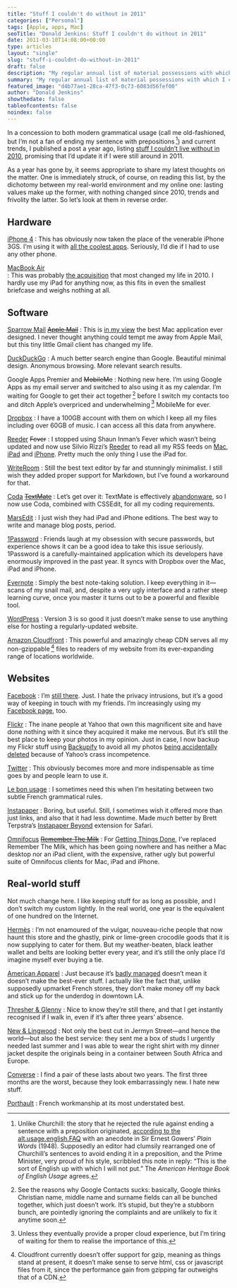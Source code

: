 ```yaml
---
title: "Stuff I couldn't do without in 2011"
categories: ["Personal"]
tags: [Apple, apps, Mac]
seoTitle: "Donald Jenkins: Stuff I couldn't do without in 2011"
date: 2011-03-10T14:08:00+00:00
type: articles
layout: "single"
slug: "stuff-i-couldnt-do-without-in-2011"
draft: false
description: "My regular annual list of material possessions with which I cannot dispense."
summary: "My regular annual list of material possessions with which I cannot dispense."
featured_image: "d4b77ae1-28ca-47f3-0c73-6083d56fef00"
author: "Donald Jenkins"
showthedate: false
tableofcontents: false
noindex: false
---
```


In a concession to both modern grammatical usage (call me old-fashioned, but I’m not a fan of ending my sentence with prepositions&thinsp;[^1]) and current trends, I published a post a year ago, listing [stuff I couldn’t live without in 2010](/stuff-i-couldnt-live-without-in-2010/), promising that I’d update it if I were still around in 2011.

As a year has gone by, it seems appropriate to share my latest thoughts on the matter. One is immediately struck, of course, on reading this list, by the dichotomy between my real-world environment and my online one: lasting values make up the former, with nothing changed since 2010, trends and frivolity the latter. So let’s look at them in reverse order.

## Hardware

[iPhone 4](https://www.apple.com/iphone/)
: This has obviously now taken the place of the venerable iPhone 3GS. I’m using it with [all the coolest apps](https://cl.ly/580V). Seriously, I’d die if I had to use any other phone.

[MacBook Air](https://www.apple.com/macbookair)  
: This was probably [the acquisition](/the-new-macbook-air-with-its-first-rate-gpu-and-ssd-its-real-life-performance-belies-the-paper-specs/) that most changed my life in 2010. I hardly use my iPad for anything now, as this fits in even the smallest briefcase and weighs nothing at all.

## Software

[Sparrow Mail](https://web.archive.org/web/20101030221041/https://www.sparrowmailapp.com/) ~~[Apple Mail](https://www.apple.com/macosx/what-is-macosx/mail-ical-address-book.html)~~
: This is [in my view](/sparrow-mail-the-most-elegant-powerful-and-minimalist-mac-email-client/) the best Mac application ever designed. I never thought anything could tempt me away from Apple Mail, but this tiny little Gmail client has changed my life.

[DuckDuckGo](https://ff.duckduckgo.com/)
: A much better search engine than Google. Beautiful minimal design. Anonymous browsing. More relevant search results.

Google Apps Premier and ~~MobileMe~~
: Nothing new here. I’m using Google Apps as my email server and switched to also using it as my calendar. I’m waiting for Google to get their act together&thinsp;[^2] before I switch my contacts too and ditch Apple’s overpriced and underwhelming&thinsp;[^3] MobileMe for ever.

[Dropbox](https://www.dropbox.com/)
: I have a 100GB account with them on which I keep all my files including over 60GB of music. I can access all this data from anywhere.

[Reeder](https://reederapp.com/) ~~Fever~~
: I stopped using Shaun Inman’s Fever which wasn’t being updated and now use Silvio Rizzi’s [Reeder](/reeder-for-mac-a-stunning-implementation-of-minimalism-elegant-design-and-practicality-in-one-rss-client/) to read all my RSS feeds on [Mac](https://ff.duckduckgo.com/?q=reeder?or%203ac), [iPad](https://itunes.apple.com/us/app/reeder-for-ipad/id375661689?mt=8) and [iPhone](https://itunes.apple.com/us/app/reeder/id325502379?mt=8). Pretty much the only thing I use the iPad for.

[WriteRoom](https://www.hogbaysoftware.com/products/writeroom)
: Still the best text editor by far and stunningly minimalist. I still wish they added proper support for Markdown, but I’ve found a workaround for that.

[Coda](https://www.panic.com/coda/) ~~[TextMate](https://www.macromates.com/)~~
: Let’s get over it: TextMate is effectively [abandonware](https://en.wikipedia.org/wiki/Abandonware), so I now use Coda, combined with CSSEdit, for all my coding requirements.

[MarsEdit](https://www.red-sweater.com/marsedit/)
: I just wish they had iPad and iPhone editions. The best way to write and manage blog posts, period.

[1Password](https://1password.com)
: Friends laugh at my obsession with secure passwords, but experience shows it can be a good idea to take this issue seriously. 1Password is a carefully-maintained application which its developers have enormously improved in the past year. It syncs with Dropbox over the Mac, iPad and iPhone.

[Evernote](https://www.evernote.com/)
: Simply the best note-taking solution. I keep everything in it—scans of my snail mail, and, despite a very ugly interface and a rather steep learning curve, once you master it turns out to be a powerful and flexible tool.

[WordPress](https://wordpress.org/)
: Version 3 is so good it just doesn’t make sense to use anything else for hosting a regularly-updated website.

[Amazon Cloudfront](https://aws.amazon.com/cloudfront/)
: This powerful and amazingly cheap CDN serves all my non-gzippable&thinsp;[^4] files to readers of my website from its ever-expanding range of locations worldwide.

## Websites

[Facebook](https://www.facebook.com/donaldjenkins.com)
: I’m [still there](https://www.facebook.com/donaldjenkins.com). Just. I hate the privacy intrusions, but it’s a good way of keeping in touch with my friends. I’m increasingly using my [Facebook page](https://www.facebook.com/donaldjenkins.blog), too.

[Flickr](https://flickr.com/photos/astorg)
: The inane people at Yahoo that own this magnificent site and have done nothing with it since they acquired it make me nervous. But it’s still the best place to keep your photos in my opinion. Just in case, I now backup my Flickr stuff using [Backupify](https://web.archive.org/web/20221031193316/https://www.backupify.com/) to avoid all my photos [being accidentally deleted](https://www.huffingtonpost.com/2011/02/01/flickr-deletes-photos_n_817218.html) because of Yahoo’s crass incompetence.

[Twitter](https://twitter.com/donaldjenkins)
: This obviously becomes more and more indispensable as time goes by and people learn to use it.

[Le bon usage](https://www.grevisse.fr/etudiants-professionnels/le-bon-usage-electronique)
: I sometimes need this when I’m hesitating between two subtle French grammatical rules.

[Instapaper](https://www.instapaper.com/u)
: Boring, but useful. Still, I sometimes wish it offered more than just links, and also that it had less downtime. Made _much_ better by Brett Terpstra’s [Instapaper Beyond](https://brettterpstra.com/instapaperbeyond/) extension for Safari.

[Omnifocus](https://www.omnigroup.com/applications/omnifocus/) ~~[Remember The Milk](https://rememberthemilk.com/)~~
: For [Getting Things Done](https://en.wikipedia.org/wiki/Getting_Things_Done), I’ve replaced Remember The Milk, which has been going nowhere and has neither a Mac desktop nor an iPad client, with the expensive, rather ugly but powerful suite of Omnifocus clients for Mac, iPad and iPhone.

## Real-world stuff

Not much change here. I like keeping stuff for as long as possible, and I don’t switch my custom lightly. In the real world, one year is the equivalent of one hundred on the Internet.

[Hermès](https://web.archive.org/web/20221109090525/https://www.hermes.com/us/en/ "Only the pre-1988 leather and silk stuff")
: I’m not enamoured of the vulgar, nouveau-riche people that now haunt this store and the ghastly, pink or lime-green crocodile goods that it is now supplying to cater for them. But my weather-beaten, black leather wallet and belts are looking better every year, and it’s still the only place I’d imagine myself ever buying a tie.

[American Apparel](https://americanapparel.com)
: Just because it’s [badly managed](https://ff.duckduckgo.com/?q=american+apparel+losses) doesn’t mean it doesn’t make the best-ever stuff. I actually like the fact that, unlike supposedly upmarket French stores, they don’t make money off my back and stick up for the underdog in downtown LA.

[Thresher &amp; Glenny](https://www.thresherandglenny.com/)
: Nice to know they’re still there, and that I get instantly recognised if I walk in, even if it’s after three years’ absence.

[New &amp; Lingwood](https://www.newandlingwood.com/ "More like a Home from home")
: Not only the best cut in Jermyn Street—and hence the world—but also the best service: they sent me a box of studs I urgently needed last summer and I was able to wear the right shirt with my dinner jacket despite the originals being in a container between South Africa and Europe.

[Converse](https://web.archive.org/web/20190521204648/https://www.converse.com/ "Since 2002, as far as I'm concerned")
: I find a pair of these lasts about two years. The first three months are the worst, because they look embarrassingly new. I hate new stuff.

[Porthault](https://www.dporthault.fr/ "Porthault linen")
: French workmanship at its most understated best.

[^1]: Unlike Churchill: the story that he rejected the rule against ending a sentence with a preposition originated, [according to the alt.usage.english.FAQ](https://web.archive.org/web/20110222114624/https://www.faqs.org/faqs/alt-usage-english-faq/) with an anecdote in Sir Ernest Gowers’ _Plain Words_ (1948). Supposedly an editor had clumsily rearranged one of Churchill’s sentences to avoid ending it in a preposition, and the Prime Minister, very proud of his style, scribbled this note in reply: “This is the sort of English up with which I will not put.” The _American Heritage Book of English Usage_ agrees.
[^2]: See the reasons why Google Contacts sucks: basically, Google thinks Christian name, middle name and surname fields can all be bunched together, which just doesn’t work. It’s stupid, but they’re a stubborn bunch, are pointedly ignoring the complaints and are unlikely to fix it anytime soon.
[^3]: Unless they eventually provide a proper cloud experience, but I’m tiring of waiting for them to realise the importance of this.
[^4]: Cloudfront currently doesn’t offer support for gzip, meaning as things stand at present, it doesn’t make sense to serve html, css or javascript files from it, since the performance gain from gzipping far outweighs that of a CDN.
